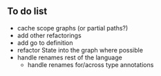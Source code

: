 ## To do list


* cache scope graphs (or partial paths?)
* add other refactorings
* add go to definition
* refactor State into the graph where possible
* handle renames rest of the language
  * handle renames for/across type annotations
